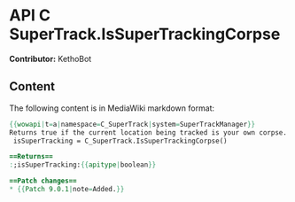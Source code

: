 # API C SuperTrack.IsSuperTrackingCorpse

**Contributor:** KethoBot

## Content

The following content is in MediaWiki markdown format:

```mediawiki
{{wowapi|t=a|namespace=C_SuperTrack|system=SuperTrackManager}}
Returns true if the current location being tracked is your own corpse.
 isSuperTracking = C_SuperTrack.IsSuperTrackingCorpse()

==Returns==
:;isSuperTracking:{{apitype|boolean}}

==Patch changes==
* {{Patch 9.0.1|note=Added.}}
```